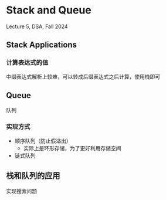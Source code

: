 # Stack and Queue
Lecture 5, DSA, Fall 2024

## Stack Applications
### 计算表达式的值
中缀表达式解析上较难，可以转成后缀表达式之后计算，使用栈即可

## Queue
队列

### 实现方式
* 顺序队列（防止假溢出）
  * 实际上是环形存储，为了更好利用存储空间
* 链式队列

## 栈和队列的应用
实现搜索问题